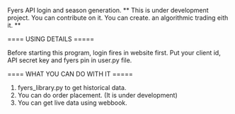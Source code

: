 Fyers API login and season generation.
** This is under development project. You can contribute on it. You can create. an algorithmic trading eith it. **

====  USING DETAILS =====

Before starting this program, login fires in website first.
Put your client id, API secret key and fyers pin in user.py file.


====  WHAT YOU CAN DO WITH IT =====
1. fyers_library.py to get historical data.
2. You can do order placement. (It is under development)
3. You can get live data using webbook.
